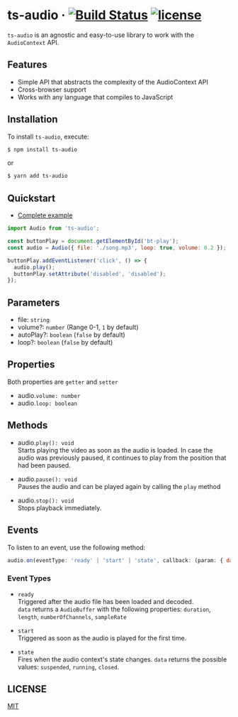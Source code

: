 # ts-audio &middot; [![Build Status](https://travis-ci.org/EvandroLG/ts-audio.svg?branch=master)](https://travis-ci.org/ts-audio) [![license](https://badgen.now.sh/badge/license/MIT)](./LICENSE)
`ts-audio` is an agnostic and easy-to-use library to work with the `AudioContext` API.

## Features
* Simple API that abstracts the complexity of the AudioContext API
* Cross-browser support
* Works with any language that compiles to JavaScript

## Installation
To install `ts-audio`, execute:

```sh
$ npm install ts-audio
```

or

```sh
$ yarn add ts-audio
```

## Quickstart
- [Complete example](https://github.com/EvandroLG/ts-audio/tree/master/demo)

```js
import Audio from 'ts-audio';

const buttonPlay = document.getElementById('bt-play');
const audio = Audio({ file: './song.mp3', loop: true, volume: 0.2 });

buttonPlay.addEventListener('click', () => {
  audio.play();
  buttonPlay.setAttribute('disabled', 'disabled');
});
```

## Parameters
* file: <code>string</code>
* volume?: <code>number</code> (Range 0-1, <code>1</code> by default)
* autoPlay?: <code>boolean</code> (<code>false</code> by default)
* loop?: <code>boolean</code> (<code>false</code> by default)

## Properties
Both properties are `getter` and `setter`

* audio.<code>volume: number</code>
* audio.<code>loop: boolean</code>

## Methods
* audio.<code>play(): void</code><br>
Starts playing the video as soon as the audio is loaded. In case the audio was previously paused, it continues to play from the position that had been paused.

* audio.<code>pause(): void</code><br>
Pauses the audio and can be played again by calling the `play` method

* audio.<code>stop(): void</code><br>
Stops playback immediately.

## Events
To listen to an event, use the following method:

```js
audio.on(eventType: 'ready' | 'start' | 'state', callback: (param: { data: any }) => void)
```

### Event Types
* <code>ready</code><br>
Triggered after the audio file has been loaded and decoded.<br>
`data` returns a `AudioBuffer` with the following properties: `duration`, `length`, `numberOfChannels`, `sampleRate`

* <code>start</code><br>
Triggered as soon as the audio is played for the first time.

* <code>state</code></br>
Fires when the audio context's state changes.
`data` returns the possible values: `suspended`, `running`, `closed`.

## LICENSE
[MIT](https://github.com/EvandroLG/ts-audio/tree/master/LICENSE)
